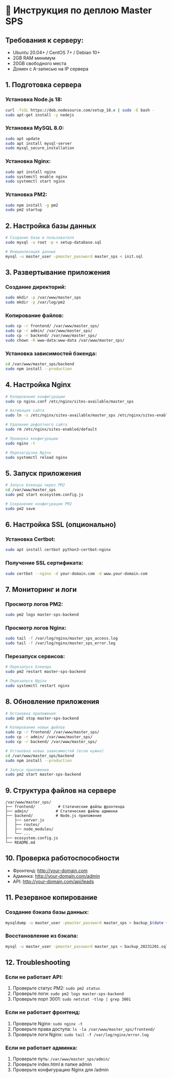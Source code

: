 # 🚀 Инструкция по деплою Master SPS

## Требования к серверу:
- Ubuntu 20.04+ / CentOS 7+ / Debian 10+
- 2GB RAM минимум
- 20GB свободного места
- Домен с A-записью на IP сервера

## 1. Подготовка сервера

### Установка Node.js 18:
```bash
curl -fsSL https://deb.nodesource.com/setup_18.x | sudo -E bash -
sudo apt-get install -y nodejs
```

### Установка MySQL 8.0:
```bash
sudo apt update
sudo apt install mysql-server
sudo mysql_secure_installation
```

### Установка Nginx:
```bash
sudo apt install nginx
sudo systemctl enable nginx
sudo systemctl start nginx
```

### Установка PM2:
```bash
sudo npm install -g pm2
sudo pm2 startup
```

## 2. Настройка базы данных

```bash
# Создание базы и пользователя
sudo mysql -u root -p < setup-database.sql

# Инициализация данных
mysql -u master_user -pmaster_password master_sps < init.sql
```

## 3. Развертывание приложения

### Создание директорий:
```bash
sudo mkdir -p /var/www/master_sps
sudo mkdir -p /var/log/pm2
```

### Копирование файлов:
```bash
sudo cp -r frontend/ /var/www/master_sps/
sudo cp -r admin/ /var/www/master_sps/
sudo cp -r backend/ /var/www/master_sps/
sudo chown -R www-data:www-data /var/www/master_sps/
```

### Установка зависимостей бэкенда:
```bash
cd /var/www/master_sps/backend
sudo npm install --production
```

## 4. Настройка Nginx

```bash
# Копирование конфигурации
sudo cp nginx.conf /etc/nginx/sites-available/master_sps

# Активация сайта
sudo ln -s /etc/nginx/sites-available/master_sps /etc/nginx/sites-enabled/

# Удаление дефолтного сайта
sudo rm /etc/nginx/sites-enabled/default

# Проверка конфигурации
sudo nginx -t

# Перезагрузка Nginx
sudo systemctl reload nginx
```

## 5. Запуск приложения

```bash
# Запуск бэкенда через PM2
cd /var/www/master_sps
sudo pm2 start ecosystem.config.js

# Сохранение конфигурации PM2
sudo pm2 save
```

## 6. Настройка SSL (опционально)

### Установка Certbot:
```bash
sudo apt install certbot python3-certbot-nginx
```

### Получение SSL сертификата:
```bash
sudo certbot --nginx -d your-domain.com -d www.your-domain.com
```

## 7. Мониторинг и логи

### Просмотр логов PM2:
```bash
sudo pm2 logs master-sps-backend
```

### Просмотр логов Nginx:
```bash
sudo tail -f /var/log/nginx/master_sps_access.log
sudo tail -f /var/log/nginx/master_sps_error.log
```

### Перезапуск сервисов:
```bash
# Перезапуск бэкенда
sudo pm2 restart master-sps-backend

# Перезапуск Nginx
sudo systemctl restart nginx
```

## 8. Обновление приложения

```bash
# Остановка приложения
sudo pm2 stop master-sps-backend

# Копирование новых файлов
sudo cp -r frontend/ /var/www/master_sps/
sudo cp -r admin/ /var/www/master_sps/
sudo cp -r backend/ /var/www/master_sps/

# Установка новых зависимостей (если нужно)
cd /var/www/master_sps/backend
sudo npm install --production

# Запуск приложения
sudo pm2 start master-sps-backend
```

## 9. Структура файлов на сервере

```
/var/www/master_sps/
├── frontend/          # Статические файлы фронтенда
├── admin/            # Статические файлы админки
├── backend/          # Node.js приложение
│   ├── server.js
│   ├── routes/
│   ├── node_modules/
│   └── ...
├── ecosystem.config.js
└── README.md
```

## 10. Проверка работоспособности

- Фронтенд: http://your-domain.com
- Админка: http://your-domain.com/admin
- API: http://your-domain.com/api/leads

## 11. Резервное копирование

### Создание бэкапа базы данных:
```bash
mysqldump -u master_user -pmaster_password master_sps > backup_$(date +%Y%m%d).sql
```

### Восстановление из бэкапа:
```bash
mysql -u master_user -pmaster_password master_sps < backup_20231201.sql
```

## 12. Troubleshooting

### Если не работает API:
1. Проверьте статус PM2: `sudo pm2 status`
2. Проверьте логи: `sudo pm2 logs master-sps-backend`
3. Проверьте порт 3001: `sudo netstat -tlnp | grep 3001`

### Если не работает фронтенд:
1. Проверьте Nginx: `sudo nginx -t`
2. Проверьте права доступа: `ls -la /var/www/master_sps/frontend/`
3. Проверьте логи Nginx: `sudo tail -f /var/log/nginx/error.log`

### Если не работает админка:
1. Проверьте путь: `/var/www/master_sps/admin/`
2. Проверьте index.html в папке admin
3. Проверьте конфигурацию Nginx для /admin
